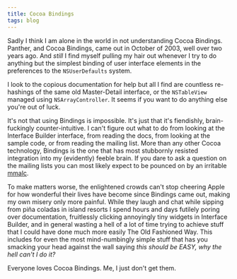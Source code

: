 ```yaml
---
title: Cocoa Bindings
tags: blog
---
```


Sadly I think I am alone in the world in not understanding Cocoa Bindings. Panther, and Cocoa Bindings, came out in October of 2003, well over two years ago. And _still_ I find myself pulling my hair out whenever I try to do anything but the simplest binding of user interface elements in the preferences to the `NSUserDefaults` system.

I look to the copious documentation for help but all I find are countless re-hashings of the same old Master-Detail interface, or the `NSTableView` managed using `NSArrayController`. It seems if you want to do anything else you're out of luck.

It's not that using Bindings is impossible. It's just that it's fiendishly, brain-fuckingly counter-intuitive. I can't figure out what to do from looking at the Interface Builder interface, from reading the docs, from looking at the sample code, or from reading the mailing list. More than any other Cocoa technology, Bindings is the one that has most stubbornly resisted integration into my (evidently) feeble brain. If you dare to ask a question on the mailing lists you can most likely expect to be pounced on by an irritable [mmalc](http://homepage.mac.com/mmalc/).

To make matters worse, the enlightened crowds can't stop cheering Apple for how wonderful their lives have become since Bindings came out, making my own misery only more painful. While they laugh and chat while sipping from piña coladas in island resorts I spend hours and days futilely poring over documentation, fruitlessly clicking annoyingly tiny widgets in Interface Builder, and in general wasting a hell of a lot of time trying to achieve stuff that I could have done much more easily The Old Fashioned Way. This includes for even the most mind-numbingly simple stuff that has you smacking your head against the wall saying _this should be EASY, why the hell can't I do it?_

Everyone loves Cocoa Bindings. Me, I just don't get them.
